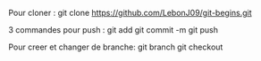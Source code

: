 Pour cloner :
git clone https://github.com/LebonJ09/git-begins.git

3 commandes pour push :
git add
git commit -m
git push

Pour creer et changer de branche:
git branch 
git checkout